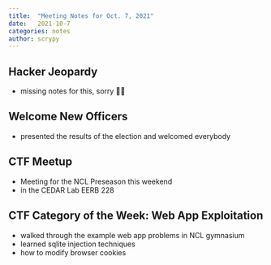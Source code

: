 ```yaml
---
title:  "Meeting Notes for Oct. 7, 2021"
date:   2021-10-7
categories: notes
author: scrypy
---
```


## Hacker Jeopardy

- missing notes for this, sorry 🤷‍♂️

## Welcome New Officers

- presented the results of the election and welcomed everybody

## CTF Meetup

- Meeting for the NCL Preseason this weekend
- in the CEDAR Lab EERB 228

## CTF Category of the Week: Web App Exploitation

- walked through the example web app problems in NCL gymnasium
- learned sqlite injection techniques
- how to modify browser cookies
